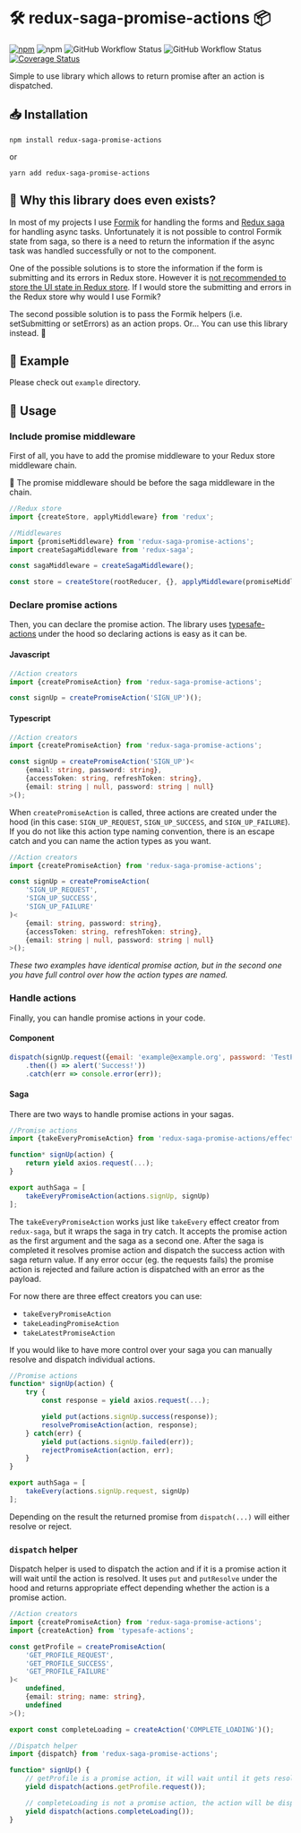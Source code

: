 # 🛠️ redux-saga-promise-actions 📦

[![npm](https://img.shields.io/npm/v/redux-saga-promise-actions)](https://www.npmjs.com/package/redux-saga-promise-actions)
![npm](https://img.shields.io/npm/dm/redux-saga-promise-actions) 
![GitHub Workflow Status](https://img.shields.io/github/workflow/status/tomekkleszcz/redux-saga-promise-actions/Publish)
![GitHub Workflow Status](https://img.shields.io/github/workflow/status/tomekkleszcz/redux-saga-promise-actions/Tests?label=tests)
[![Coverage Status](https://coveralls.io/repos/github/tomekkleszcz/redux-saga-promise-actions/badge.svg?branch=master)](https://coveralls.io/github/tomekkleszcz/redux-saga-promise-actions?branch=master)

Simple to use library which allows to return promise after an action is dispatched.

## 📥 Installation

`npm install redux-saga-promise-actions`

or 

`yarn add redux-saga-promise-actions`

## 🤔 Why this library does even exists?

In most of my projects I use [Formik](https://github.com/formium/formik) for handling the forms
and [Redux saga](https://github.com/redux-saga/redux-saga/) for handling async tasks. Unfortunately
it is not possible to control Formik state from saga, so there is a need to return the information
if the async task was handled successfully or not to the component.

One of the possible solutions is to store the information if the form is submitting and its errors in Redux store.
However it is [not recommended to store the UI state in Redux store](https://redux.js.org/faq/organizing-state#should-i-put-form-state-or-other-ui-state-in-my-store).
If I would store the submitting and errors in the Redux store why would I use Formik?

The second possible solution is to pass the Formik helpers (i.e. setSubmitting or setErrors) as an action props.
Or... You can use this library instead. 🙂

## 💈 Example

Please check out `example` directory.

## 🧰 Usage

### Include promise middleware

First of all, you have to add the promise middleware to your Redux store middleware chain.

🚨 The promise middleware should be before the saga middleware in the chain.

```typescript
//Redux store
import {createStore, applyMiddleware} from 'redux';

//Middlewares
import {promiseMiddleware} from 'redux-saga-promise-actions';
import createSagaMiddleware from 'redux-saga';

const sagaMiddleware = createSagaMiddleware();

const store = createStore(rootReducer, {}, applyMiddleware(promiseMiddleware, sagaMiddleware));
```

### Declare promise actions

Then, you can declare the promise action. The library uses [typesafe-actions](https://github.com/piotrwitek/typesafe-actions)
under the hood so declaring actions is easy as it can be.

#### Javascript
```javascript
//Action creators
import {createPromiseAction} from 'redux-saga-promise-actions';

const signUp = createPromiseAction('SIGN_UP')();
```

#### Typescript
```typescript
//Action creators
import {createPromiseAction} from 'redux-saga-promise-actions';

const signUp = createPromiseAction('SIGN_UP')<
    {email: string, password: string},
    {accessToken: string, refreshToken: string},
    {email: string | null, password: string | null}
>();
```

When `createPromiseAction` is called, three actions are created under the hood (in this case: `SIGN_UP_REQUEST`, `SIGN_UP_SUCCESS`, and `SIGN_UP_FAILURE`). If you do not like this action type naming convention, there is an escape catch and you can name the action types as you want.

```typescript
//Action creators
import {createPromiseAction} from 'redux-saga-promise-actions';

const signUp = createPromiseAction(
    'SIGN_UP_REQUEST',
    'SIGN_UP_SUCCESS',
    'SIGN_UP_FAILURE'
)<
    {email: string, password: string},
    {accessToken: string, refreshToken: string},
    {email: string | null, password: string | null}
>();
```

*These two examples have identical promise action, but in the second one you have full control over how the action types are named.*

### Handle actions

Finally, you can handle promise actions in your code.

#### Component
```javascript
dispatch(signUp.request({email: 'example@example.org', password: 'TestPassword'}))
    .then(() => alert('Success!'))
    .catch(err => console.error(err));
```

#### Saga

There are two ways to handle promise actions in your sagas.

```javascript
//Promise actions
import {takeEveryPromiseAction} from 'redux-saga-promise-actions/effects';

function* signUp(action) {
    return yield axios.request(...);
}

export authSaga = [
    takeEveryPromiseAction(actions.signUp, signUp)
];
```

The `takeEveryPromiseAction` works just like `takeEvery` effect creator from `redux-saga`, but it wraps the saga in try catch. It accepts the promise action as the first argument and the saga as a second one. After the saga is completed it resolves promise action and dispatch the success action with saga return value. If any error occur (eg. the requests fails) the promise action is rejected and failure action is dispatched with an error as the payload.

For now there are three effect creators you can use:
* `takeEveryPromiseAction`
* `takeLeadingPromiseAction`
* `takeLatestPromiseAction`

If you would like to have more control over your saga you can manually resolve and dispatch individual actions.

```javascript
//Promise actions
function* signUp(action) {
    try {
        const response = yield axios.request(...);

        yield put(actions.signUp.success(response));
        resolvePromiseAction(action, response);
    } catch(err) {
        yield put(actions.signUp.failed(err));
        rejectPromiseAction(action, err);
    }
}

export authSaga = [
    takeEvery(actions.signUp.request, signUp)
];
```

Depending on the result the returned promise from `dispatch(...)` will either resolve or reject.

### `dispatch` helper

Dispatch helper is used to dispatch the action and if it is a promise action it will wait until the action is resolved. It uses `put` and `putResolve` under the hood and returns appropriate effect depending whether the action is a promise action. 

```typescript
//Action creators
import {createPromiseAction} from 'redux-saga-promise-actions';
import {createAction} from 'typesafe-actions';

const getProfile = createPromiseAction(
    'GET_PROFILE_REQUEST', 
    'GET_PROFILE_SUCCESS', 
    'GET_PROFILE_FAILURE'
)<
    undefined,
    {email: string; name: string},
    undefined
>();

export const completeLoading = createAction('COMPLETE_LOADING')();
```

```typescript
//Dispatch helper
import {dispatch} from 'redux-saga-promise-actions';

function* signUp() {
    // getProfile is a promise action, it will wait until it gets resolved
    yield dispatch(actions.getProfile.request());

    // completeLoading is not a promise action, the action will be dispatched and it won't block the saga
    yield dispatch(actions.completeLoading());
}
```